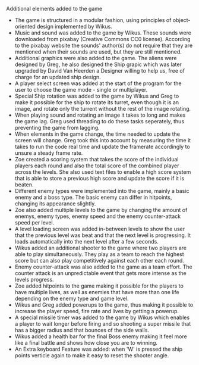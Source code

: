 Additional elements added to the game
- The game is structured in a modular fashion, using principles of object-oriented design implemented by Wikus.
- Music and sound was added to the game by Wikus. These sounds were downloaded from pixabay (Creative Commons CC0 license). According to the pixabay website the sounds' author(s) do not require that they are mentioned when their sounds are used,  but they are still mentioned.
- Additional graphics were also added to the game. The aliens were designed by Greg, he also designed the Ship grapic which was later upgraded by David Van Heerden a Designer willing to help us, free of charge for an updated ship design.
- A player select screen was added at the start of the program for the user to choose the game mode - single or multiplayer.
- Special Ship rotation was added to the game by Wikus and Greg to make it possible for the ship to rotate its turret, even though it is an image, and rotate only the turrent without the rest of the image rotating.
- When playing sound and rotating an image it takes to long and makes the game lag. Greg used threading to do these tasks seperately, thus preventing the game from lagging.
- When elements in the game change, the time needed to update the screen will change. Greg took this into account by measuring the time it takes to run the code real time and update the framerate accordingly to unsure a steady frame rate.
- Zoe created a scoring system that takes the score of the individual players each round and also the total score of the combined player across the levels. She also used text files to enable a high score system that is able to store a previous high score and update the score if it is beaten.
- Different enemy types were implemented into the game, mainly a basic enemy and a boss type. The basic enemy can differ in hitpoints, changing its appearance slightly.
- Zoe also added multiple levels to the game by changing the amount of enemys, enemy types, enemy speed and the enemy counter-attack speed per level.
- A level loading screen was added in-between levels to show the user that the previous level was beat and that the next level is progressing. It loads automatically into the next level after a few seconds.
- Wikus added an additional shooter to the game where two players are able to play simultaneously. They play as a team to reach the highest score but can also play competitively against each other each round.
- Enemy counter-attack was also added to the game as a team effort. The counter attack is an unpredictable event that gets more intense as the levels progress.
- Zoe added hitpoints to the game making it possible for the players to have multiple lives, as well as enemies that have more than one life depending on the enemy type and game level.
- Wikus and Greg added powerups to the game, thus making it possible to increase the player speed, fire rate and lives by getting a powerup.
- A special missile timer was added to the game by Wikus which enables a player to wait longer before firing and so shooting a super missile that has a bigger radius and that bounces of the side walls.
- Wikus added a health bar for the final Boss enemy making it feel more like a final battle and shows how close you are to winning.
- An Extra keyboard Feature was added: when 'W' is pressed the ship points verticle again to make it easy to reset the shooter angle.


